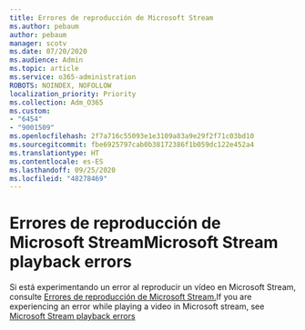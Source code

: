 ```yaml
---
title: Errores de reproducción de Microsoft Stream
ms.author: pebaum
author: pebaum
manager: scotv
ms.date: 07/20/2020
ms.audience: Admin
ms.topic: article
ms.service: o365-administration
ROBOTS: NOINDEX, NOFOLLOW
localization_priority: Priority
ms.collection: Adm_O365
ms.custom:
- "6454"
- "9001509"
ms.openlocfilehash: 2f7a716c55093e1e3109a83a9e29f2f71c03bd10
ms.sourcegitcommit: fbe6925797cab0b38172386f1b059dc122e452a4
ms.translationtype: HT
ms.contentlocale: es-ES
ms.lasthandoff: 09/25/2020
ms.locfileid: "48278469"
---
```

# <a name="microsoft-stream-playback-errors"></a><span data-ttu-id="72258-102">Errores de reproducción de Microsoft Stream</span><span class="sxs-lookup"><span data-stu-id="72258-102">Microsoft Stream playback errors</span></span>

<span data-ttu-id="72258-103">Si está experimentando un error al reproducir un vídeo en Microsoft Stream, consulte [Errores de reproducción de Microsoft Stream.](https://docs.microsoft.com/stream/portal-understanding-playback-errors)</span><span class="sxs-lookup"><span data-stu-id="72258-103">If you are experiencing an error while playing a video in Microsoft stream, see [Microsoft Stream playback errors](https://docs.microsoft.com/stream/portal-understanding-playback-errors)</span></span>